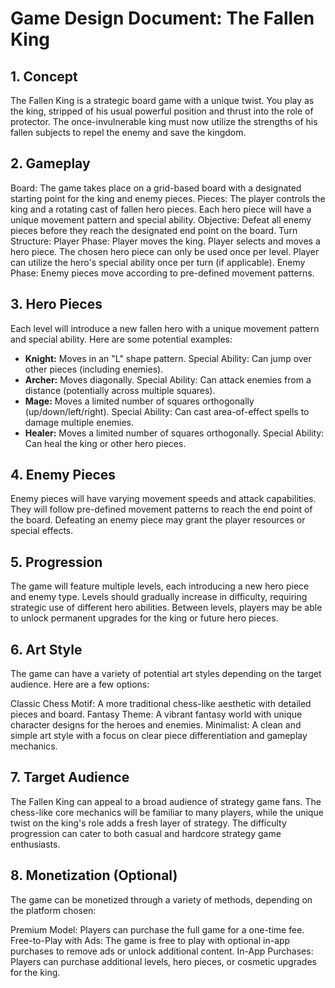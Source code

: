 # Game Design Document: The Fallen King
## 1.  Concept

The Fallen King is a strategic board game with a unique twist.  You play as the king, stripped of his usual powerful position and thrust into the role of protector.  The once-invulnerable king must now utilize the strengths of his fallen subjects to repel the enemy and save the kingdom.

## 2.  Gameplay

Board: The game takes place on a grid-based board with a designated starting point for the king and enemy pieces.
Pieces: The player controls the king and a rotating cast of fallen hero pieces. Each hero piece will have a unique movement pattern and special ability.
Objective: Defeat all enemy pieces before they reach the designated end point on the board.
Turn Structure:
Player Phase:
Player moves the king.
Player selects and moves a hero piece. The chosen hero piece can only be used once per level.
Player can utilize the hero's special ability once per turn (if applicable).
Enemy Phase:
Enemy pieces move according to pre-defined movement patterns.

## 3.  Hero Pieces

Each level will introduce a new fallen hero with a unique movement pattern and special ability.  Here are some potential examples:

* **Knight:**  Moves in an "L" shape pattern.  Special Ability: Can jump over other pieces (including enemies).
* **Archer:**  Moves diagonally.  Special Ability: Can attack enemies from a distance (potentially across multiple squares).
* **Mage:**  Moves a limited number of squares orthogonally (up/down/left/right).  Special Ability: Can cast area-of-effect spells to damage multiple enemies.
* **Healer:**  Moves a limited number of squares orthogonally.  Special Ability: Can heal the king or other hero pieces.

## 4.  Enemy Pieces

Enemy pieces will have varying movement speeds and attack capabilities.  They will follow pre-defined movement patterns to reach the end point of the board.  Defeating an enemy piece may grant the player resources or special effects.


## 5.  Progression

The game will feature multiple levels, each introducing a new hero piece and enemy type.
Levels should gradually increase in difficulty, requiring strategic use of different hero abilities.
Between levels, players may be able to unlock permanent upgrades for the king or future hero pieces.

## 6.  Art Style

The game can have a variety of potential art styles depending on the target audience.  Here are a few options:

Classic Chess Motif: A more traditional chess-like aesthetic with detailed pieces and board.
Fantasy Theme: A vibrant fantasy world with unique character designs for the heroes and enemies.
Minimalist: A clean and simple art style with a focus on clear piece differentiation and gameplay mechanics.

## 7.  Target Audience

The Fallen King can appeal to a broad audience of strategy game fans.  The chess-like core mechanics will be familiar to many players, while the unique twist on the king's role adds a fresh layer of strategy.  The difficulty progression can cater to both casual and hardcore strategy game enthusiasts.


## 8.  Monetization (Optional)

The game can be monetized through a variety of methods, depending on the platform chosen:

Premium Model: Players can purchase the full game for a one-time fee.
Free-to-Play with Ads: The game is free to play with optional in-app purchases to remove ads or unlock additional content.
In-App Purchases: Players can purchase additional levels, hero pieces, or cosmetic upgrades for the king.
